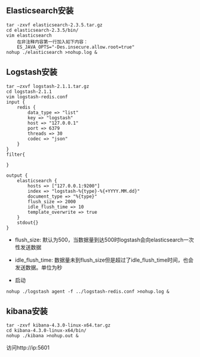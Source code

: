 ## Elasticsearch安装
```shell
tar -zxvf elasticsearch-2.3.5.tar.gz
cd elasticsearch-2.3.5/bin/
vim elasticsearch
	在非注释内容第一行加入如下内容：
	ES_JAVA_OPTS="-Des.insecure.allow.root=true"
nohup ./elasticsearch >nohup.log &
```

## Logstash安装
```shell
tar –zxvf logstash-2.1.1.tar.gz
cd logstash-2.1.1
vim logstash-redis.conf
input {
    redis {
        data_type => "list"
        key => "logstash"
        host => "127.0.0.1"
        port => 6379
        threads => 30
        codec => "json"
    }
}
filter{

}

output {
    elasticsearch {
        hosts => ["127.0.0.1:9200"]
        index => "logstash-%{type}-%{+YYYY.MM.dd}"
        document_type => "%{type}"
        flush_size => 2000
        idle_flush_time => 10
        template_overwrite => true
    }
    stdout{}
}
```
 + flush_size: 默认为500，当数据量到达500时logstash会向elasticsearch一次性发送数据
 + idle_flush_time: 数据量未到flush_size但是超过了idle_flush_time时间，也会发送数据。单位为秒

 + 启动
```shell
nohup ./logstash agent -f ../logstash-redis.conf >nohup.log &
```

## kibana安装
```shell
tar -zxvf kibana-4.3.0-linux-x64.tar.gz
cd kibana-4.3.0-linux-x64/bin/
nohup ./kibana >nohup.out &
```

访问http://ip:5601

